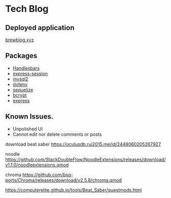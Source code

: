 # Tech Blog

## Deployed application 
[brewblog.xyz](brewblog.xyz)


## Packages
* [Handlesbars](https://www.npmjs.com/package/express-handlebars)
* [express-session](https://www.npmjs.com/package/express-session)
* [mysql2](https://www.npmjs.com/package/mysql2)
* [dotenv](https://www.npmjs.com/package/dotenv)
* [sequelize](https://www.npmjs.com/package/sequelize)
* [bcrypt](https://www.npmjs.com/package/bcrypt)
* [express](https://www.npmjs.com/package/express)

## Known Issues.
* Unpolished UI
* Cannot edit nor delete comments or posts  


download beat saber
https://oculusdb.rui2015.me/id/2448060205267927

noodle
https://github.com/StackDoubleFlow/NoodleExtensions/releases/download/v1.1.0/noodleextensions.qmod

chroma
https://github.com/bsq-ports/Chroma/releases/download/v2.5.8/chroma.qmod


https://computerelite.github.io/tools/Beat_Saber/questmods.html
